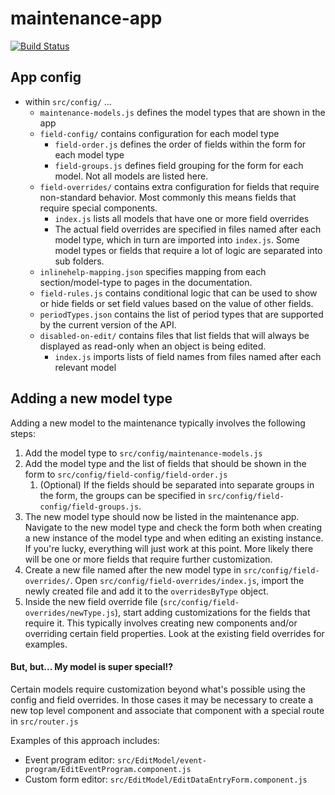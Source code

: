 # maintenance-app

[![Build Status](https://travis-ci.org/dhis2/maintenance-app.svg?branch=master)](https://travis-ci.org/dhis2/maintenance-app)


## App config

- within `src/config/` ...
    - `maintenance-models.js` defines the model types that are shown in the app
    - `field-config/` contains configuration for each model type
        - `field-order.js` defines the order of fields within the form for each model type
        - `field-groups.js` defines field grouping for the form for each model. Not all models are listed here.
    - `field-overrides/` contains extra configuration for fields that require non-standard behavior. Most commonly this
      means fields that require special components.
        - `index.js` lists all models that have one or more field overrides
        - The actual field overrides are specified in files named after each model type, which in turn are imported into
          `index.js`. Some model types or fields that require a lot of logic are separated into sub folders.
    - `inlinehelp-mapping.json` specifies mapping from each section/model-type to pages in the documentation.
    - `field-rules.js` contains conditional logic that can be used to show or hide fields or set field values based on
      the value of other fields.
    - `periodTypes.json` contains the list of period types that are supported by the current version of the API.
    - `disabled-on-edit/` contains files that list fields that will always be displayed as read-only when an object is
      being edited.
        - `index.js` imports lists of field names from files named after each relevant model


## Adding a new model type

Adding a new model to the maintenance typically involves the following steps:

1. Add the model type to `src/config/maintenance-models.js`
2. Add the model type and the list of fields that should be shown in the form to
   `src/config/field-config/field-order.js`
   1. (Optional) If the fields should be separated into separate groups in the form, the groups can be specified in
      `src/config/field-config/field-groups.js`.
3. The new model type should now be listed in the maintenance app. Navigate to the new model type and check the form
   both when creating a new instance of the model type and when editing an existing instance. If you're lucky,
   everything will just work at this point. More likely there will be one or more fields that require further
   customization.
4. Create a new file named after the new model type in `src/config/field-overrides/`.
   Open `src/config/field-overrides/index.js`, import the newly created file and add it to the `overridesByType` object.
5. Inside the new field override file (`src/config/field-overrides/newType.js`), start adding customizations for the
   fields that require it. This typically involves creating new components and/or overriding certain field properties.
   Look at the existing field overrides for examples.


#### But, but... My model is super special!?

Certain models require customization beyond what's possible using the config and field overrides. In those cases it may
be necessary to create a new top level component and associate that component with a special route in `src/router.js`

Examples of this approach includes:

- Event program editor: `src/EditModel/event-program/EditEventProgram.component.js`
- Custom form editor: `src/EditModel/EditDataEntryForm.component.js`
